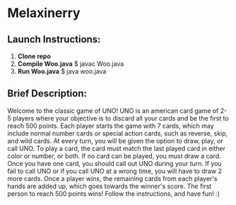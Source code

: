 # Melaxinerry

## Launch Instructions:
  1. **Clone repo** 
  2. **Compile Woo.java** $ javac Woo.java
  3. **Run Woo.java** $ java woo.java
  
## Brief Description:
  Welcome to the classic game of UNO! UNO is an american card game of 2-5 players where your objective is to discard all your cards and be the first to reach 500 points. Each player starts the game with 7 cards, which may include normal number cards or special action cards, such as reverse, skip, and wild cards. At every turn, you will be given the option to draw, play, or call UNO. To play a card, the card must match the last played card in either color or number, or both. If no card can be played, you must draw a card. Once you have one card, you should call out UNO during your turn. If you fail to call UNO or if you call UNO at a wrong time, you will have to draw 2 more cards. Once a player wins, the remaining cards from each player's hands are added up, which goes towards the winner's score. The first person to reach 500 points wins! Follow the instructions, and have fun! :) 
  

